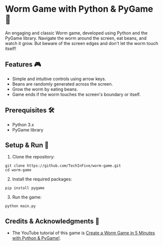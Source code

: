 # Worm Game with Python & PyGame 🐍

An engaging and classic Worm game, developed using Python and the PyGame library. Navigate the worm around the screen, eat beans, and watch it grow. But beware of the screen edges and don't let the worm touch itself!

## Features 🎮

- Simple and intuitive controls using arrow keys.
- Beans are randomly generated across the screen.
- Grow the worm by eating beans.
- Game ends if the worm touches the screen's boundary or itself.

## Prerequisites 🛠

- Python 3.x
- PyGame library

## Setup & Run 🚀

1. Clone the repository:
```
git clone https://github.com/TechInFive/worm-game.git
cd worm-game
```

2. Install the required packages:
```
pip install pygame
```

3. Run the game:
```
python main.py
```

## Credits & Acknowledgments 👏

- The YouTube tutorial of this game is [Create a Worm Game in 5 Minutes with Python & PyGame!](https://youtu.be/ak0RIGC-Bms).



